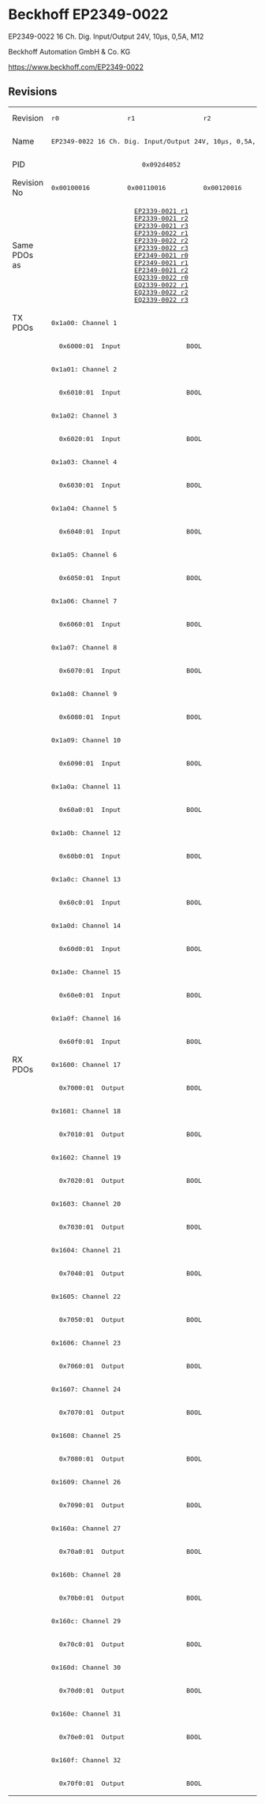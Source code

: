# Beckhoff EP2349-0022

EP2349-0022 16 Ch. Dig. Input/Output 24V, 10µs, 0,5A, M12

Beckhoff Automation GmbH & Co. KG

https://www.beckhoff.com/EP2349-0022

## Revisions
<table>
<tr >
<td>Revision</td>
<td><pre>r0</pre></td>
<td><pre>r1</pre></td>
<td><pre>r2</pre></td>
</tr>
<tr >
<td>Name</td>
<td colspan=3 align="center"><pre>EP2349-0022 16 Ch. Dig. Input/Output 24V, 10µs, 0,5A, M12</pre></td>
</tr>
<tr >
<td>PID</td>
<td colspan=3 align="center"><pre>0x092d4052</pre></td>
</tr>
<tr >
<td>Revision No</td>
<td><pre>0x00100016</pre></td>
<td><pre>0x00110016</pre></td>
<td><pre>0x00120016</pre></td>
</tr>
<tr >
<td>Same PDOs as</td>
<td colspan=3 align="center"><pre><a href="EP2339-0021">EP2339-0021 r1</a><br/><a href="EP2339-0021">EP2339-0021 r2</a><br/><a href="EP2339-0021">EP2339-0021 r3</a><br/><a href="EP2339-0022">EP2339-0022 r1</a><br/><a href="EP2339-0022">EP2339-0022 r2</a><br/><a href="EP2339-0022">EP2339-0022 r3</a><br/><a href="EP2349-0021">EP2349-0021 r0</a><br/><a href="EP2349-0021">EP2349-0021 r1</a><br/><a href="EP2349-0021">EP2349-0021 r2</a><br/><a href="EQ2339-0022">EQ2339-0022 r0</a><br/><a href="EQ2339-0022">EQ2339-0022 r1</a><br/><a href="EQ2339-0022">EQ2339-0022 r2</a><br/><a href="EQ2339-0022">EQ2339-0022 r3</a></pre></td>
</tr>
<tr class="txpdo pdosection">
<td rowspan=32 valign=top>TX PDOs</td>
<td colspan=3 align="left"><pre>0x1a00: Channel 1</pre></td>
<td></td>
</tr>
<tr class="txpdo">
<td colspan=3 align="left"><pre>  0x6000:01  Input                 BOOL</pre></td>
</tr>
<tr class="txpdo pdosection">
<td colspan=3 align="left"><pre>0x1a01: Channel 2</pre></td>
</tr>
<tr class="txpdo">
<td colspan=3 align="left"><pre>  0x6010:01  Input                 BOOL</pre></td>
</tr>
<tr class="txpdo pdosection">
<td colspan=3 align="left"><pre>0x1a02: Channel 3</pre></td>
</tr>
<tr class="txpdo">
<td colspan=3 align="left"><pre>  0x6020:01  Input                 BOOL</pre></td>
</tr>
<tr class="txpdo pdosection">
<td colspan=3 align="left"><pre>0x1a03: Channel 4</pre></td>
</tr>
<tr class="txpdo">
<td colspan=3 align="left"><pre>  0x6030:01  Input                 BOOL</pre></td>
</tr>
<tr class="txpdo pdosection">
<td colspan=3 align="left"><pre>0x1a04: Channel 5</pre></td>
</tr>
<tr class="txpdo">
<td colspan=3 align="left"><pre>  0x6040:01  Input                 BOOL</pre></td>
</tr>
<tr class="txpdo pdosection">
<td colspan=3 align="left"><pre>0x1a05: Channel 6</pre></td>
</tr>
<tr class="txpdo">
<td colspan=3 align="left"><pre>  0x6050:01  Input                 BOOL</pre></td>
</tr>
<tr class="txpdo pdosection">
<td colspan=3 align="left"><pre>0x1a06: Channel 7</pre></td>
</tr>
<tr class="txpdo">
<td colspan=3 align="left"><pre>  0x6060:01  Input                 BOOL</pre></td>
</tr>
<tr class="txpdo pdosection">
<td colspan=3 align="left"><pre>0x1a07: Channel 8</pre></td>
</tr>
<tr class="txpdo">
<td colspan=3 align="left"><pre>  0x6070:01  Input                 BOOL</pre></td>
</tr>
<tr class="txpdo pdosection">
<td colspan=3 align="left"><pre>0x1a08: Channel 9</pre></td>
</tr>
<tr class="txpdo">
<td colspan=3 align="left"><pre>  0x6080:01  Input                 BOOL</pre></td>
</tr>
<tr class="txpdo pdosection">
<td colspan=3 align="left"><pre>0x1a09: Channel 10</pre></td>
</tr>
<tr class="txpdo">
<td colspan=3 align="left"><pre>  0x6090:01  Input                 BOOL</pre></td>
</tr>
<tr class="txpdo pdosection">
<td colspan=3 align="left"><pre>0x1a0a: Channel 11</pre></td>
</tr>
<tr class="txpdo">
<td colspan=3 align="left"><pre>  0x60a0:01  Input                 BOOL</pre></td>
</tr>
<tr class="txpdo pdosection">
<td colspan=3 align="left"><pre>0x1a0b: Channel 12</pre></td>
</tr>
<tr class="txpdo">
<td colspan=3 align="left"><pre>  0x60b0:01  Input                 BOOL</pre></td>
</tr>
<tr class="txpdo pdosection">
<td colspan=3 align="left"><pre>0x1a0c: Channel 13</pre></td>
</tr>
<tr class="txpdo">
<td colspan=3 align="left"><pre>  0x60c0:01  Input                 BOOL</pre></td>
</tr>
<tr class="txpdo pdosection">
<td colspan=3 align="left"><pre>0x1a0d: Channel 14</pre></td>
</tr>
<tr class="txpdo">
<td colspan=3 align="left"><pre>  0x60d0:01  Input                 BOOL</pre></td>
</tr>
<tr class="txpdo pdosection">
<td colspan=3 align="left"><pre>0x1a0e: Channel 15</pre></td>
</tr>
<tr class="txpdo">
<td colspan=3 align="left"><pre>  0x60e0:01  Input                 BOOL</pre></td>
</tr>
<tr class="txpdo pdosection">
<td colspan=3 align="left"><pre>0x1a0f: Channel 16</pre></td>
</tr>
<tr class="txpdo">
<td colspan=3 align="left"><pre>  0x60f0:01  Input                 BOOL</pre></td>
</tr>
<tr class="rxpdo pdosection">
<td rowspan=32 valign=top>RX PDOs</td>
<td colspan=3 align="left"><pre>0x1600: Channel 17</pre></td>
<td></td>
</tr>
<tr class="rxpdo">
<td colspan=3 align="left"><pre>  0x7000:01  Output                BOOL</pre></td>
</tr>
<tr class="rxpdo pdosection">
<td colspan=3 align="left"><pre>0x1601: Channel 18</pre></td>
</tr>
<tr class="rxpdo">
<td colspan=3 align="left"><pre>  0x7010:01  Output                BOOL</pre></td>
</tr>
<tr class="rxpdo pdosection">
<td colspan=3 align="left"><pre>0x1602: Channel 19</pre></td>
</tr>
<tr class="rxpdo">
<td colspan=3 align="left"><pre>  0x7020:01  Output                BOOL</pre></td>
</tr>
<tr class="rxpdo pdosection">
<td colspan=3 align="left"><pre>0x1603: Channel 20</pre></td>
</tr>
<tr class="rxpdo">
<td colspan=3 align="left"><pre>  0x7030:01  Output                BOOL</pre></td>
</tr>
<tr class="rxpdo pdosection">
<td colspan=3 align="left"><pre>0x1604: Channel 21</pre></td>
</tr>
<tr class="rxpdo">
<td colspan=3 align="left"><pre>  0x7040:01  Output                BOOL</pre></td>
</tr>
<tr class="rxpdo pdosection">
<td colspan=3 align="left"><pre>0x1605: Channel 22</pre></td>
</tr>
<tr class="rxpdo">
<td colspan=3 align="left"><pre>  0x7050:01  Output                BOOL</pre></td>
</tr>
<tr class="rxpdo pdosection">
<td colspan=3 align="left"><pre>0x1606: Channel 23</pre></td>
</tr>
<tr class="rxpdo">
<td colspan=3 align="left"><pre>  0x7060:01  Output                BOOL</pre></td>
</tr>
<tr class="rxpdo pdosection">
<td colspan=3 align="left"><pre>0x1607: Channel 24</pre></td>
</tr>
<tr class="rxpdo">
<td colspan=3 align="left"><pre>  0x7070:01  Output                BOOL</pre></td>
</tr>
<tr class="rxpdo pdosection">
<td colspan=3 align="left"><pre>0x1608: Channel 25</pre></td>
</tr>
<tr class="rxpdo">
<td colspan=3 align="left"><pre>  0x7080:01  Output                BOOL</pre></td>
</tr>
<tr class="rxpdo pdosection">
<td colspan=3 align="left"><pre>0x1609: Channel 26</pre></td>
</tr>
<tr class="rxpdo">
<td colspan=3 align="left"><pre>  0x7090:01  Output                BOOL</pre></td>
</tr>
<tr class="rxpdo pdosection">
<td colspan=3 align="left"><pre>0x160a: Channel 27</pre></td>
</tr>
<tr class="rxpdo">
<td colspan=3 align="left"><pre>  0x70a0:01  Output                BOOL</pre></td>
</tr>
<tr class="rxpdo pdosection">
<td colspan=3 align="left"><pre>0x160b: Channel 28</pre></td>
</tr>
<tr class="rxpdo">
<td colspan=3 align="left"><pre>  0x70b0:01  Output                BOOL</pre></td>
</tr>
<tr class="rxpdo pdosection">
<td colspan=3 align="left"><pre>0x160c: Channel 29</pre></td>
</tr>
<tr class="rxpdo">
<td colspan=3 align="left"><pre>  0x70c0:01  Output                BOOL</pre></td>
</tr>
<tr class="rxpdo pdosection">
<td colspan=3 align="left"><pre>0x160d: Channel 30</pre></td>
</tr>
<tr class="rxpdo">
<td colspan=3 align="left"><pre>  0x70d0:01  Output                BOOL</pre></td>
</tr>
<tr class="rxpdo pdosection">
<td colspan=3 align="left"><pre>0x160e: Channel 31</pre></td>
</tr>
<tr class="rxpdo">
<td colspan=3 align="left"><pre>  0x70e0:01  Output                BOOL</pre></td>
</tr>
<tr class="rxpdo pdosection">
<td colspan=3 align="left"><pre>0x160f: Channel 32</pre></td>
</tr>
<tr class="rxpdo">
<td colspan=3 align="left"><pre>  0x70f0:01  Output                BOOL</pre></td>
</tr>
</table>

